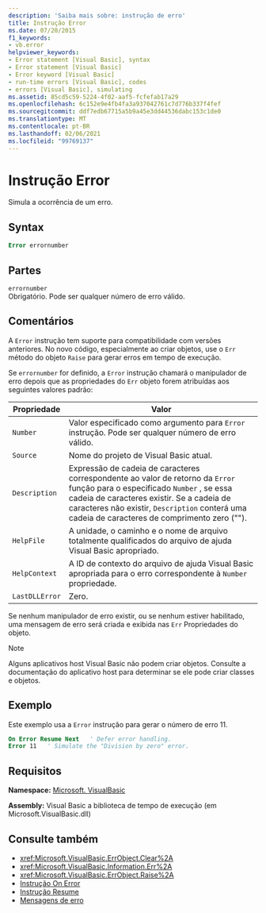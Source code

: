 ```yaml
---
description: 'Saiba mais sobre: instrução de erro'
title: Instrução Error
ms.date: 07/20/2015
f1_keywords:
- vb.error
helpviewer_keywords:
- Error statement [Visual Basic], syntax
- Error statement [Visual Basic]
- Error keyword [Visual Basic]
- run-time errors [Visual Basic], codes
- errors [Visual Basic], simulating
ms.assetid: 85cd5c59-5224-4f02-aaf5-fcfefab17a29
ms.openlocfilehash: 6c152e9e4fb4fa3a937042761c7d776b337f4fef
ms.sourcegitcommit: ddf7edb67715a5b9a45e3dd44536dabc153c1de0
ms.translationtype: MT
ms.contentlocale: pt-BR
ms.lasthandoff: 02/06/2021
ms.locfileid: "99769137"
---
```

# <a name="error-statement"></a>Instrução Error

Simula a ocorrência de um erro.  
  
## <a name="syntax"></a>Syntax  
  
```vb  
Error errornumber  
```  
  
## <a name="parts"></a>Partes  

 `errornumber`  
 Obrigatório. Pode ser qualquer número de erro válido.  
  
## <a name="remarks"></a>Comentários  

 A `Error` instrução tem suporte para compatibilidade com versões anteriores. No novo código, especialmente ao criar objetos, use o `Err` método do objeto `Raise` para gerar erros em tempo de execução.  
  
 Se `errornumber` for definido, a `Error` instrução chamará o manipulador de erro depois que as propriedades do `Err` objeto forem atribuídas aos seguintes valores padrão:  
  
|Propriedade|Valor|  
|--------------|-----------|  
|`Number`|Valor especificado como argumento para `Error` instrução. Pode ser qualquer número de erro válido.|  
|`Source`|Nome do projeto de Visual Basic atual.|  
|`Description`|Expressão de cadeia de caracteres correspondente ao valor de retorno da `Error` função para o especificado `Number` , se essa cadeia de caracteres existir. Se a cadeia de caracteres não existir, `Description` conterá uma cadeia de caracteres de comprimento zero ("").|  
|`HelpFile`|A unidade, o caminho e o nome de arquivo totalmente qualificados do arquivo de ajuda Visual Basic apropriado.|  
|`HelpContext`|A ID de contexto do arquivo de ajuda Visual Basic apropriada para o erro correspondente à `Number` propriedade.|  
|`LastDLLError`|Zero.|  
  
 Se nenhum manipulador de erro existir, ou se nenhum estiver habilitado, uma mensagem de erro será criada e exibida nas `Err` Propriedades do objeto.  
  
> [!NOTE]
> Alguns aplicativos host Visual Basic não podem criar objetos. Consulte a documentação do aplicativo host para determinar se ele pode criar classes e objetos.  
  
## <a name="example"></a>Exemplo  

 Este exemplo usa a `Error` instrução para gerar o número de erro 11.  
  
```vb  
On Error Resume Next   ' Defer error handling.  
Error 11   ' Simulate the "Division by zero" error.  
```  
  
## <a name="requirements"></a>Requisitos  

 **Namespace:** [Microsoft. VisualBasic](../runtime-library-members.md)  
  
 **Assembly:** Visual Basic a biblioteca de tempo de execução (em Microsoft.VisualBasic.dll)  
  
## <a name="see-also"></a>Consulte também

- <xref:Microsoft.VisualBasic.ErrObject.Clear%2A>
- <xref:Microsoft.VisualBasic.Information.Err%2A>
- <xref:Microsoft.VisualBasic.ErrObject.Raise%2A>
- [Instrução On Error](on-error-statement.md)
- [Instrução Resume](resume-statement.md)
- [Mensagens de erro](../error-messages/index.md)
